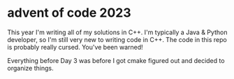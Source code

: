 # advent of code 2023
This year I'm writing all of my solutions in C++. I'm typically a Java & Python developer, so I'm still very new to writing code in C++. The code in this repo is probably really cursed. You've been warned!

Everything before Day 3 was before I got cmake figured out and decided to organize things.
